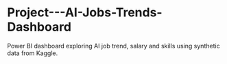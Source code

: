 # Project---AI-Jobs-Trends-Dashboard
Power BI dashboard exploring AI job trend, salary and skills using synthetic data from Kaggle.
